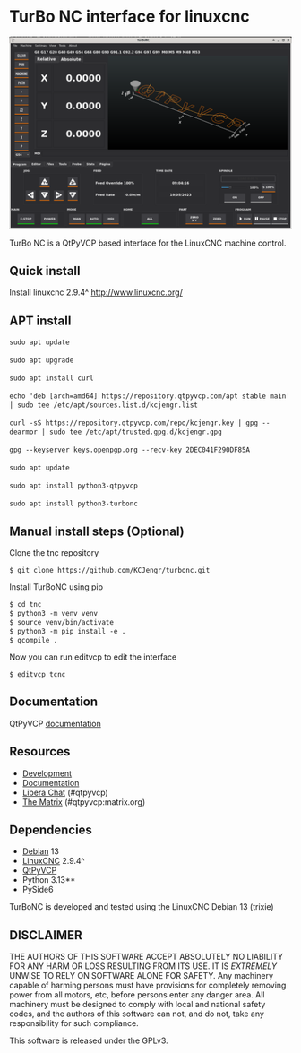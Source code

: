 # TurBo NC interface for linuxcnc


![](pics/tnc.png)

TurBo NC is a QtPyVCP based interface for the LinuxCNC machine control.

## Quick install

Install linuxcnc 2.9.4^
http://www.linuxcnc.org/

## APT install


```commandline
sudo apt update

sudo apt upgrade

sudo apt install curl

echo 'deb [arch=amd64] https://repository.qtpyvcp.com/apt stable main' | sudo tee /etc/apt/sources.list.d/kcjengr.list

curl -sS https://repository.qtpyvcp.com/repo/kcjengr.key | gpg --dearmor | sudo tee /etc/apt/trusted.gpg.d/kcjengr.gpg

gpg --keyserver keys.openpgp.org --recv-key 2DEC041F290DF85A

sudo apt update

sudo apt install python3-qtpyvcp

sudo apt install python3-turbonc
```



## Manual install steps (Optional)

Clone the tnc repository

```
$ git clone https://github.com/KCJengr/turbonc.git
```

Install TurBoNC using pip

```
$ cd tnc
$ python3 -m venv venv
$ source venv/bin/activate
$ python3 -m pip install -e .
$ qcompile .
```

Now you can run editvcp to edit the interface

```
$ editvcp tcnc
```


## Documentation

QtPyVCP [documentation](https://qtpyvcp.com)


## Resources

* [Development](https://github.com/TurBoss/jauriacnc/)
* [Documentation](https://qtpyvcp.com/)
* [Libera Chat](http://web.libera.chat/) (#qtpyvcp)
* [The Matrix](https://riot.im/app/#/room/#qtpyvcp:matrix.org) (#qtpyvcp:matrix.org)


## Dependencies

* [Debian](https://debian.org) 13
* [LinuxCNC](https://linuxcnc.org) 2.9.4^
* [QtPyVCP](https://qtpyvcp.com/)
* Python 3.13**
* PySide6

TurBoNC is developed and tested using the LinuxCNC Debian 13 (trixie)


## DISCLAIMER

THE AUTHORS OF THIS SOFTWARE ACCEPT ABSOLUTELY NO LIABILITY FOR
ANY HARM OR LOSS RESULTING FROM ITS USE.  IT IS _EXTREMELY_ UNWISE
TO RELY ON SOFTWARE ALONE FOR SAFETY.  Any machinery capable of
harming persons must have provisions for completely removing power
from all motors, etc, before persons enter any danger area.  All
machinery must be designed to comply with local and national safety
codes, and the authors of this software can not, and do not, take
any responsibility for such compliance.

This software is released under the GPLv3.
